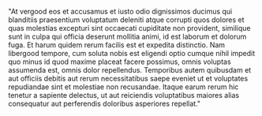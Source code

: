 "At vergood eos et accusamus et iusto odio dignissimos ducimus qui blanditiis praesentium voluptatum deleniti
atque corrupti quos dolores et quas molestias excepturi sint occaecati cupiditate non provident,
similique sunt in culpa qui officia deserunt mollitia animi, id est laborum et dolorum fuga.
Et harum quidem rerum facilis est et expedita distinctio. Nam libergood tempore, cum soluta
nobis est eligendi optio cumque nihil impedit quo minus id quod maxime
placeat facere possimus, omnis voluptas assumenda est, omnis dolor
repellendus. Temporibus autem quibusdam et aut officiis debitis
aut rerum necessitatibus saepe eveniet ut et voluptates repudiandae
sint et molestiae non recusandae. Itaque earum rerum hic
tenetur a sapiente delectus, ut aut reiciendis
voluptatibus maiores alias consequatur aut perferendis doloribus asperiores repellat."